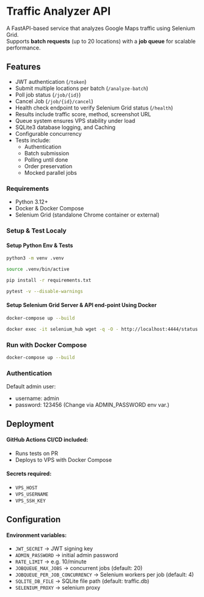 # Traffic Analyzer API

A FastAPI-based service that analyzes Google Maps traffic using Selenium Grid.  
Supports **batch requests** (up to 20 locations) with a **job queue** for scalable performance.

## Features
- JWT authentication (`/token`)
- Submit multiple locations per batch (`/analyze-batch`)
- Poll job status (`/job/{id}`)
- Cancel Job (`/job/{id}/cancel`)
- Health check endpoint to verify Selenium Grid status (`/health`)
- Results include traffic score, method, screenshot URL
- Queue system ensures VPS stability under load
- SQLite3 database logging, and Caching
- Configurable concurrency
- Tests include:
   - Authentication
   - Batch submission
   - Polling until done
   - Order preservation
   - Mocked parallel jobs

### Requirements
- Python 3.12+
- Docker & Docker Compose
- Selenium Grid (standalone Chrome container or external)


### Setup & Test Localy

#### Setup Python Env & Tests
```bash
python3 -m venv .venv

source .venv/bin/active

pip install -r requirements.txt

pytest -v --disable-warnings
```

#### Setup Selenium Grid Server & API end-point Using Docker
```bash
docker-compose up --build

docker exec -it selenium_hub wget -q -O - http://localhost:4444/status
```

### Run with Docker Compose
```bash
docker-compose up --build
```

### Authentication
Default admin user:
   - username: admin
   - password: 123456
   (Change via ADMIN_PASSWORD env var.)

## Deployment

#### GitHub Actions CI/CD included:
   - Runs tests on PR
   - Deploys to VPS with Docker Compose

#### Secrets required:
   - `VPS_HOST`
   - `VPS_USERNAME`
   - `VPS_SSH_KEY`


## Configuration

#### Environment variables:

   - `JWT_SECRET` → JWT signing key
   - `ADMIN_PASSWORD` → initial admin password
   - `RATE_LIMIT` → e.g. 10/minute
   - `JOBQUEUE_MAX_JOBS` → concurrent jobs (default: 20)
   - `JOBQUEUE_PER_JOB_CONCURRENCY` → Selenium workers per job (default: 4)
   - `SQLITE_DB_FILE` → SQLite file path (default: traffic.db)
   - `SELENIUM_PROXY` → selenium proxy
